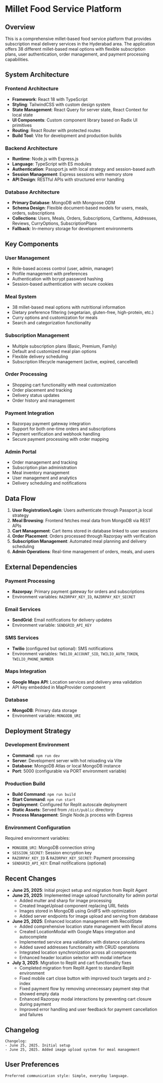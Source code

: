 # Millet Food Service Platform

## Overview

This is a comprehensive millet-based food service platform that provides subscription meal delivery services in the Hyderabad area. The application offers 38 different millet-based meal options with flexible subscription plans, user authentication, order management, and payment processing capabilities.

## System Architecture

### Frontend Architecture
- **Framework**: React 18 with TypeScript
- **Styling**: TailwindCSS with custom design system
- **State Management**: React Query for server state, React Context for local state
- **UI Components**: Custom component library based on Radix UI primitives
- **Routing**: React Router with protected routes
- **Build Tool**: Vite for development and production builds

### Backend Architecture
- **Runtime**: Node.js with Express.js
- **Language**: TypeScript with ES modules
- **Authentication**: Passport.js with local strategy and session-based auth
- **Session Management**: Express sessions with memory store
- **API Design**: RESTful APIs with structured error handling

### Database Architecture
- **Primary Database**: MongoDB with Mongoose ODM
- **Schema Design**: Flexible document-based models for users, meals, orders, subscriptions
- **Collections**: Users, Meals, Orders, Subscriptions, CartItems, Addresses, Reviews, CurryOptions, SubscriptionPlans
- **Fallback**: In-memory storage for development environments

## Key Components

### User Management
- Role-based access control (user, admin, manager)
- Profile management with preferences
- Authentication with bcrypt password hashing
- Session-based authentication with secure cookies

### Meal System
- 38 millet-based meal options with nutritional information
- Dietary preference filtering (vegetarian, gluten-free, high-protein, etc.)
- Curry options and customization for meals
- Search and categorization functionality

### Subscription Management
- Multiple subscription plans (Basic, Premium, Family)
- Default and customized meal plan options
- Flexible delivery scheduling
- Subscription lifecycle management (active, expired, cancelled)

### Order Processing
- Shopping cart functionality with meal customization
- Order placement and tracking
- Delivery status updates
- Order history and management

### Payment Integration
- Razorpay payment gateway integration
- Support for both one-time orders and subscriptions
- Payment verification and webhook handling
- Secure payment processing with order mapping

### Admin Portal
- Order management and tracking
- Subscription plan administration
- Meal inventory management
- User management and analytics
- Delivery scheduling and notifications

## Data Flow

1. **User Registration/Login**: Users authenticate through Passport.js local strategy
2. **Meal Browsing**: Frontend fetches meal data from MongoDB via REST APIs
3. **Cart Management**: Cart items stored in database linked to user sessions
4. **Order Placement**: Orders processed through Razorpay with verification
5. **Subscription Management**: Automated meal planning and delivery scheduling
6. **Admin Operations**: Real-time management of orders, meals, and users

## External Dependencies

### Payment Processing
- **Razorpay**: Primary payment gateway for orders and subscriptions
- Environment variables: `RAZORPAY_KEY_ID`, `RAZORPAY_KEY_SECRET`

### Email Services
- **SendGrid**: Email notifications for delivery updates
- Environment variable: `SENDGRID_API_KEY`

### SMS Services
- **Twilio** (configured but optional): SMS notifications
- Environment variables: `TWILIO_ACCOUNT_SID`, `TWILIO_AUTH_TOKEN`, `TWILIO_PHONE_NUMBER`

### Maps Integration
- **Google Maps API**: Location services and delivery area validation
- API key embedded in MapProvider component

### Database
- **MongoDB**: Primary data storage
- Environment variable: `MONGODB_URI`

## Deployment Strategy

### Development Environment
- **Command**: `npm run dev`
- **Server**: Development server with hot reloading via Vite
- **Database**: MongoDB Atlas or local MongoDB instance
- **Port**: 5000 (configurable via PORT environment variable)

### Production Build
- **Build Command**: `npm run build`
- **Start Command**: `npm run start`
- **Deployment**: Configured for Replit autoscale deployment
- **Static Assets**: Served from `/dist/public` directory
- **Process Management**: Single Node.js process with Express

### Environment Configuration
Required environment variables:
- `MONGODB_URI`: MongoDB connection string
- `SESSION_SECRET`: Session encryption key
- `RAZORPAY_KEY_ID` & `RAZORPAY_KEY_SECRET`: Payment processing
- `SENDGRID_API_KEY`: Email notifications (optional)

## Recent Changes
- **June 25, 2025**: Initial project setup and migration from Replit Agent
- **June 25, 2025**: Implemented image upload functionality for admin portal
  - Added multer and sharp for image processing
  - Created ImageUpload component replacing URL fields
  - Images stored in MongoDB using GridFS with optimization
  - Added server endpoints for image upload and serving from database
- **June 25, 2025**: Enhanced location management with RecoilState
  - Added comprehensive location state management with Recoil atoms
  - Created LocationModal with Google Maps integration and autocomplete
  - Implemented service area validation with distance calculations
  - Added saved addresses functionality with CRUD operations
  - Integrated location synchronization across all components
  - Enhanced header location selector with modal interface
- **July 3, 2025**: Migration to Replit and cart functionality fixes
  - Completed migration from Replit Agent to standard Replit environment
  - Fixed mobile cart close button with improved touch targets and z-index
  - Fixed payment flow by removing unnecessary payment step that showed empty data
  - Enhanced Razorpay modal interactions by preventing cart closure during payment
  - Improved error handling and user feedback for payment cancellation and failures

## Changelog
```
Changelog:
- June 25, 2025. Initial setup
- June 25, 2025. Added image upload system for meal management
```

## User Preferences
```
Preferred communication style: Simple, everyday language.
```